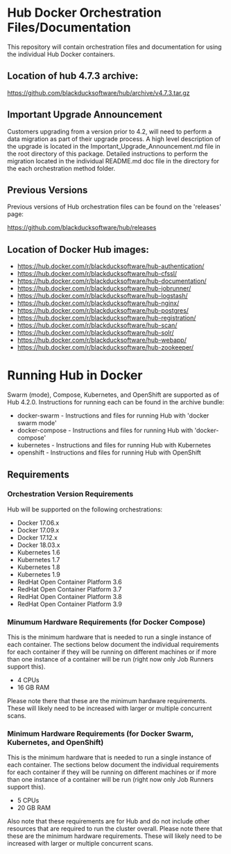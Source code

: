 # Hub Docker Orchestration Files/Documentation

This repository will contain orchestration files and documentation for using the individual Hub Docker containers. 

## Location of hub 4.7.3 archive:

https://github.com/blackducksoftware/hub/archive/v4.7.3.tar.gz

## Important Upgrade Announcement
 
Customers upgrading from a version prior to 4.2, will need to perform a data migration as part of their upgrade process.  A high level description of the upgrade is located in the Important_Upgrade_Announcement.md file in the root directory of this package.  Detailed instructions to perform the migration located in the individual README.md doc file in the directory for the each orchestration method folder.

## Previous Versions

Previous versions of Hub orchestration files can be found on the 'releases' page:

https://github.com/blackducksoftware/hub/releases

## Location of Docker Hub images:

* https://hub.docker.com/r/blackducksoftware/hub-authentication/
* https://hub.docker.com/r/blackducksoftware/hub-cfssl/ 
* https://hub.docker.com/r/blackducksoftware/hub-documentation/
* https://hub.docker.com/r/blackducksoftware/hub-jobrunner/
* https://hub.docker.com/r/blackducksoftware/hub-logstash/
* https://hub.docker.com/r/blackducksoftware/hub-nginx/
* https://hub.docker.com/r/blackducksoftware/hub-postgres/
* https://hub.docker.com/r/blackducksoftware/hub-registration/
* https://hub.docker.com/r/blackducksoftware/hub-scan/
* https://hub.docker.com/r/blackducksoftware/hub-solr/
* https://hub.docker.com/r/blackducksoftware/hub-webapp/
* https://hub.docker.com/r/blackducksoftware/hub-zookeeper/

# Running Hub in Docker

Swarm (mode), Compose, Kubernetes, and OpenShift are supported as of Hub 4.2.0. Instructions for running each can be found in the archive bundle:

* docker-swarm - Instructions and files for running Hub with 'docker swarm mode'
* docker-compose - Instructions and files for running Hub with 'docker-compose'
* kubernetes - Instructions and files for running Hub with Kubernetes
* openshift - Instructions and files for running Hub with OpenShift

## Requirements

### Orchestration Version Requirements

Hub will be supported on the following orchestrations:

* Docker 17.06.x
* Docker 17.09.x
* Docker 17.12.x
* Docker 18.03.x
* Kubernetes 1.6
* Kubernetes 1.7
* Kubernetes 1.8
* Kubernetes 1.9
* RedHat Open Container Platform 3.6
* RedHat Open Container Platform 3.7
* RedHat Open Container Platform 3.8
* RedHat Open Container Platform 3.9

### Minumum Hardware Requirements (for Docker Compose)

This is the minimum hardware that is needed to run a single instance of each container. The sections below document the individual requirements for each container if they will be running on different machines or if more than one instance of a container will be run (right now only Job Runners support this).

* 4 CPUs
* 16 GB RAM

Please note there that these are the minimum hardware requirements. These will likely need to be increased with larger or multiple concurrent scans.

### Minimum Hardware Requirements (for Docker Swarm, Kubernetes, and OpenShift)

This is the minimum hardware that is needed to run a single instance of each container. The sections below document the individual requirements for each container if they will be running on different machines or if more than one instance of a container will be run (right now only Job Runners support this).

* 5 CPUs
* 20 GB RAM

Also note that these requirements are for Hub and do not include other resources that are required to run the cluster overall.
Please note there that these are the minimum hardware requirements. These will likely need to be increased with larger or multiple concurrent scans.



